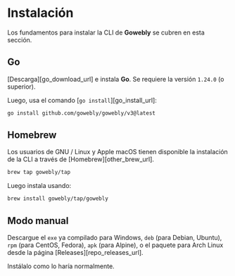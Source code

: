 # Instalación

Los fundamentos para instalar la CLI de **Gowebly** se cubren en esta sección.

## Go

[Descarga][go_download_url] e instala **Go**. Se requiere la versión `1.24.0` (o superior).

Luego, usa el comando [`go install`][go_install_url]:

```bash
go install github.com/gowebly/gowebly/v3@latest
```

## Homebrew

Los usuarios de GNU / Linux y Apple macOS tienen disponible la instalación de la CLI a través de [Homebrew][other_brew_url].

```bash
brew tap gowebly/tap
```

Luego instala usando:

```bash
brew install gowebly/tap/gowebly
```

## Modo manual

Descargue el `exe` ya compilado para Windows, `deb` (para Debian, Ubuntu), `rpm` (para CentOS, Fedora), `apk` (para Alpine), o el paquete para Arch Linux desde la página [Releases][repo_releases_url].

Instálalo como lo haría normalmente.

<!--@include: ../../parts/links.md-->
